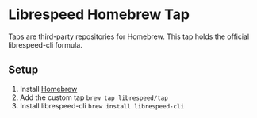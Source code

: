 # Librespeed Homebrew Tap

Taps are third-party repositories for Homebrew. This tap holds the official librespeed-cli formula.

## Setup

1. Install [Homebrew](https://docs.brew.sh/Installation)
2. Add the custom tap `brew tap librespeed/tap`
3. Install librespeed-cli `brew install librespeed-cli`
